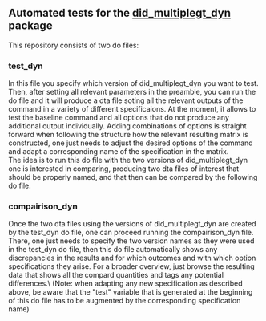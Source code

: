 ## Automated tests for the [did_multiplegt_dyn](https://github.com/chaisemartinPackages/did_multiplegt_dyn) package

This repository consists of two do files:

### test_dyn
In this file you specify which version of did_multiplegt_dyn you want to test. Then, after setting all relevant parameters in the preamble, you can run the do file and it will produce a dta file soting all the relevant outputs of the command in a variety of different specificaions.
At the moment, it allows to test the baseline command and all options that do not produce any additional output individually. Adding combinations of options is straight forward when following the structure how the relevant resulting matrix is constructed, one just needs to
adjust the desired options of the command and adapt a corresponding name of the specification in the matrix.\
The idea is to run this do file with the two versions of did_multiplegt_dyn one is interested in comparing, producing two dta files of interest that should be properly named, and that then can be compared by the following do file.

### compairison_dyn
Once the two dta files using the versions of did_multiplegt_dyn are created by the test_dyn do file, one can proceed running the compairison_dyn file. There, one just needs to specify the two version names as they were used in the test_dyn do file, then this do file
automatically shows any discrepancies in the results and for which outcomes and with which option specifications they arise. For a broader overview, just browse the resulting data that shows all the compard quantities and tags any potential differences.\ 
(Note: when adapting any new specification as described above, be aware that the "test" variable that is generated at the beginning of 
this do file has to be augmented by the corresponding specification name)
